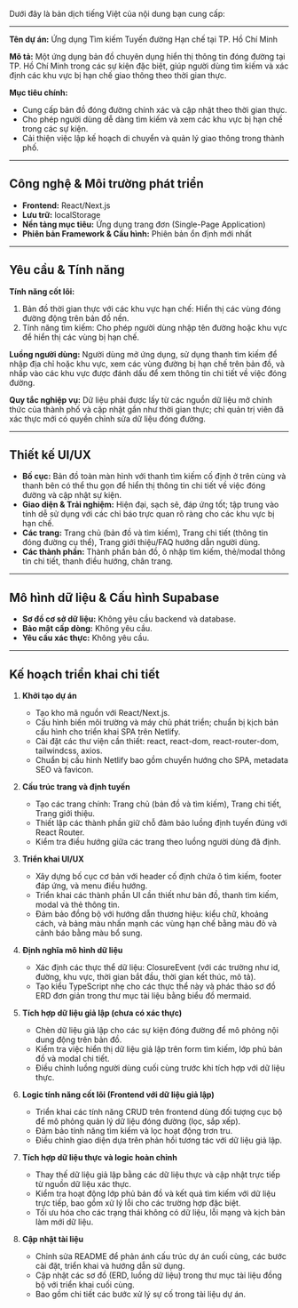 Dưới đây là bản dịch tiếng Việt của nội dung bạn cung cấp:

---

**Tên dự án:** Ứng dụng Tìm kiếm Tuyến đường Hạn chế tại TP. Hồ Chí Minh

**Mô tả:** Một ứng dụng bản đồ chuyên dụng hiển thị thông tin đóng đường tại TP. Hồ Chí Minh trong các sự kiện đặc biệt, giúp người dùng tìm kiếm và xác định các khu vực bị hạn chế giao thông theo thời gian thực.

**Mục tiêu chính:**  
- Cung cấp bản đồ đóng đường chính xác và cập nhật theo thời gian thực.  
- Cho phép người dùng dễ dàng tìm kiếm và xem các khu vực bị hạn chế trong các sự kiện.  
- Cải thiện việc lập kế hoạch di chuyển và quản lý giao thông trong thành phố.

---

## Công nghệ & Môi trường phát triển

- **Frontend:** React/Next.js  
- **Lưu trữ:** localStorage  
- **Nền tảng mục tiêu:** Ứng dụng trang đơn (Single-Page Application)  
- **Phiên bản Framework & Cấu hình:** Phiên bản ổn định mới nhất

---

## Yêu cầu & Tính năng

**Tính năng cốt lõi:**  
1. Bản đồ thời gian thực với các khu vực hạn chế: Hiển thị các vùng đóng đường động trên bản đồ nền.  
2. Tính năng tìm kiếm: Cho phép người dùng nhập tên đường hoặc khu vực để hiển thị các vùng bị hạn chế.

**Luồng người dùng:** Người dùng mở ứng dụng, sử dụng thanh tìm kiếm để nhập địa chỉ hoặc khu vực, xem các vùng đường bị hạn chế trên bản đồ, và nhấp vào các khu vực được đánh dấu để xem thông tin chi tiết về việc đóng đường.

**Quy tắc nghiệp vụ:** Dữ liệu phải được lấy từ các nguồn dữ liệu mở chính thức của thành phố và cập nhật gần như thời gian thực; chỉ quản trị viên đã xác thực mới có quyền chỉnh sửa dữ liệu đóng đường.

---

## Thiết kế UI/UX

- **Bố cục:** Bản đồ toàn màn hình với thanh tìm kiếm cố định ở trên cùng và thanh bên có thể thu gọn để hiển thị thông tin chi tiết về việc đóng đường và cập nhật sự kiện.  
- **Giao diện & Trải nghiệm:** Hiện đại, sạch sẽ, đáp ứng tốt; tập trung vào tính dễ sử dụng với các chỉ báo trực quan rõ ràng cho các khu vực bị hạn chế.  
- **Các trang:** Trang chủ (bản đồ và tìm kiếm), Trang chi tiết (thông tin đóng đường cụ thể), Trang giới thiệu/FAQ hướng dẫn người dùng.  
- **Các thành phần:** Thành phần bản đồ, ô nhập tìm kiếm, thẻ/modal thông tin chi tiết, thanh điều hướng, chân trang.

---

## Mô hình dữ liệu & Cấu hình Supabase

- **Sơ đồ cơ sở dữ liệu:** Không yêu cầu backend và database.  
- **Bảo mật cấp dòng:** Không yêu cầu.  
- **Yêu cầu xác thực:** Không yêu cầu.

---

## Kế hoạch triển khai chi tiết

1. **Khởi tạo dự án**  
   - Tạo kho mã nguồn với React/Next.js.  
   - Cấu hình biến môi trường và máy chủ phát triển; chuẩn bị kịch bản cấu hình cho triển khai SPA trên Netlify.  
   - Cài đặt các thư viện cần thiết: react, react-dom, react-router-dom, tailwindcss, axios.  
   - Chuẩn bị cấu hình Netlify bao gồm chuyển hướng cho SPA, metadata SEO và favicon.

2. **Cấu trúc trang và định tuyến**  
   - Tạo các trang chính: Trang chủ (bản đồ và tìm kiếm), Trang chi tiết, Trang giới thiệu.  
   - Thiết lập các thành phần giữ chỗ đảm bảo luồng định tuyến đúng với React Router.  
   - Kiểm tra điều hướng giữa các trang theo luồng người dùng đã định.

3. **Triển khai UI/UX**  
   - Xây dựng bố cục cơ bản với header cố định chứa ô tìm kiếm, footer đáp ứng, và menu điều hướng.  
   - Triển khai các thành phần UI cần thiết như bản đồ, thanh tìm kiếm, modal và thẻ thông tin.  
   - Đảm bảo đồng bộ với hướng dẫn thương hiệu: kiểu chữ, khoảng cách, và bảng màu nhấn mạnh các vùng hạn chế bằng màu đỏ và cảnh báo bằng màu bổ sung.

4. **Định nghĩa mô hình dữ liệu**  
   - Xác định các thực thể dữ liệu: ClosureEvent (với các trường như id, đường, khu vực, thời gian bắt đầu, thời gian kết thúc, mô tả).  
   - Tạo kiểu TypeScript nhẹ cho các thực thể này và phác thảo sơ đồ ERD đơn giản trong thư mục tài liệu bằng biểu đồ mermaid.

5. **Tích hợp dữ liệu giả lập (chưa có xác thực)**  
   - Chèn dữ liệu giả lập cho các sự kiện đóng đường để mô phỏng nội dung động trên bản đồ.  
   - Kiểm tra việc hiển thị dữ liệu giả lập trên form tìm kiếm, lớp phủ bản đồ và modal chi tiết.  
   - Điều chỉnh luồng người dùng cuối cùng trước khi tích hợp với dữ liệu thực.

6. **Logic tính năng cốt lõi (Frontend với dữ liệu giả lập)**  
   - Triển khai các tính năng CRUD trên frontend dùng đối tượng cục bộ để mô phỏng quản lý dữ liệu đóng đường (lọc, sắp xếp).  
   - Đảm bảo tính năng tìm kiếm và lọc hoạt động trơn tru.  
   - Điều chỉnh giao diện dựa trên phản hồi tương tác với dữ liệu giả lập.

7. **Tích hợp dữ liệu thực và logic hoàn chỉnh**  
    - Thay thế dữ liệu giả lập bằng các dữ liệu thực và cập nhật trực tiếp từ nguồn dữ liệu xác thực.  
    - Kiểm tra hoạt động lớp phủ bản đồ và kết quả tìm kiếm với dữ liệu trực tiếp, bao gồm xử lý lỗi cho các trường hợp đặc biệt.  
    - Tối ưu hóa cho các trạng thái không có dữ liệu, lỗi mạng và kịch bản làm mới dữ liệu.

8. **Cập nhật tài liệu**  
    - Chỉnh sửa README để phản ánh cấu trúc dự án cuối cùng, các bước cài đặt, triển khai và hướng dẫn sử dụng.  
    - Cập nhật các sơ đồ (ERD, luồng dữ liệu) trong thư mục tài liệu đồng bộ với triển khai cuối cùng.  
    - Bao gồm chi tiết các bước xử lý sự cố trong tài liệu dự án.
